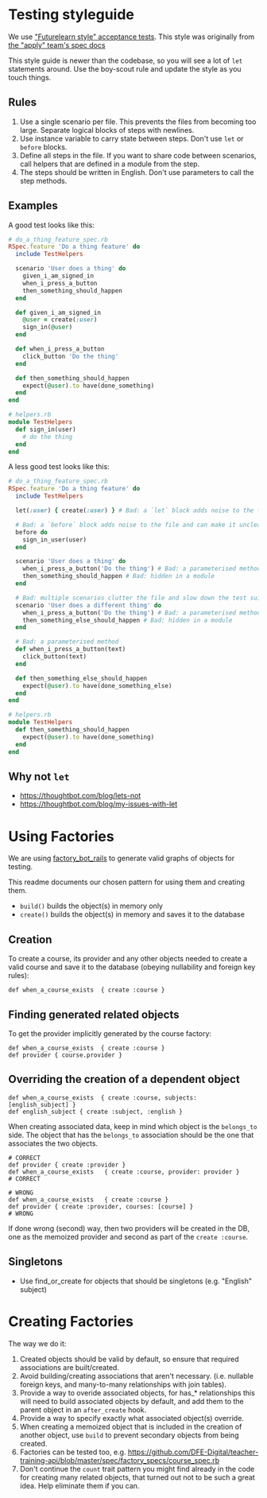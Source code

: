 # Testing styleguide

We use ["Futurelearn style" acceptance tests](https://about.futurelearn.com/blog/how-we-write-readable-feature-tests-with-rspec). This style was originally from [the "apply" team's spec docs](https://github.com/DFE-Digital/apply-for-postgraduate-teacher-training/blob/ba9125e9aa5f212c18b63c7c3d49f8785486df83/docs/testing-styleguide.md)

This style guide is newer than the codebase, so you will see a lot of `let` statements around. Use the boy-scout rule and update the style as you touch things.

## Rules

1. Use a single scenario per file. This prevents the files from becoming too large. Separate logical blocks of steps with newlines.
2. Use instance variable to carry state between steps. Don't use `let` or `before` blocks.
3. Define all steps in the file. If you want to share code between scenarios, call helpers that are defined in a module from the step.
4. The steps should be written in English. Don't use parameters to call the step methods.  

## Examples

A good test looks like this:

```rb
# do_a_thing_feature_spec.rb
RSpec.feature 'Do a thing feature' do
  include TestHelpers

  scenario 'User does a thing' do
    given_i_am_signed_in
    when_i_press_a_button
    then_something_should_happen
  end

  def given_i_am_signed_in
    @user = create(:user)
    sign_in(@user)
  end

  def when_i_press_a_button
    click_button 'Do the thing'
  end

  def then_something_should_happen
    expect(@user).to have(done_something)
  end
end

# helpers.rb
module TestHelpers
  def sign_in(user)
    # do the thing
  end
end
```

A less good test looks like this:

```rb
# do_a_thing_feature_spec.rb
RSpec.feature 'Do a thing feature' do
  include TestHelpers

  let(:user) { create(:user) } # Bad: a `let` block adds noise to the file and adds indirection

  # Bad: a `before` block adds noise to the file and can make it unclear why something is set up
  before do
    sign_in_user(user)
  end

  scenario 'User does a thing' do
    when_i_press_a_button('Do the thing') # Bad: a parameterised method makes the step harder to read
    then_something_should_happen # Bad: hidden in a module
  end

  # Bad: multiple scenarios clutter the file and slow down the test suite
  scenario 'User does a different thing' do
    when_i_press_a_button('Do the thing') # Bad: a parameterised method makes the step harder to read
    then_something_else_should_happen # Bad: hidden in a module
  end

  # Bad: a parameterised method
  def when_i_press_a_button(text)
    click_button(text)
  end

  def then_something_else_should_happen
    expect(@user).to have(done_something_else)
  end
end

# helpers.rb
module TestHelpers
  def then_something_should_happen
    expect(@user).to have(done_something)
  end
end
```

## Why not `let`

* https://thoughtbot.com/blog/lets-not
* https://thoughtbot.com/blog/my-issues-with-let


# Using Factories

We are using
[factory_bot_rails](https://github.com/thoughtbot/factory_bot_rails#factory_bot_rails----)
to generate valid graphs of objects for testing.

This readme documents our chosen pattern for using them and creating them.

* `build()` builds the object(s) in memory only
* `create()` builds the object(s) in memory and saves it to the database

## Creation

To create a course, its provider and any other objects needed to create a valid
course and save it to the database (obeying nullability and foreign key rules):

```
def when_a_course_exists  { create :course }
```

## Finding generated related objects

To get the provider implicitly generated by the course factory:

```
def when_a_course_exists  { create :course }
def provider { course.provider }
```

## Overriding the creation of a dependent object

```
def when_a_course_exists  { create :course, subjects: [english_subject] }
def english_subject { create :subject, :english }
```

When creating associated data, keep in mind which object is the `belongs_to`
side. The object that has the `belongs_to` association should be the one that
associates the two objects.

```
# CORRECT
def provider { create :provider }
def when_a_course_exists   { create :course, provider: provider }
# CORRECT
```

```
# WRONG
def when_a_course_exists   { create :course }
def provider { create :provider, courses: [course] }
# WRONG
```

If done wrong (second) way, then two providers will be created in the DB, one as the
memoized provider and second as part of the `create :course`.

## Singletons

* Use find_or_create for objects that should be singletons (e.g. "English"
  subject)


# Creating Factories

The way we do it:

1. Created objects should be valid by default, so ensure that required
   associations are built/created.
2. Avoid building/creating associations that aren't necessary. (i.e. nullable
   foreign keys, and many-to-many relationships with join tables).
3. Provide a way to overide associated objects, for has_* relationships this
   will need to build associated objects by default, and add them to the parent
   object in an `after_create` hook.
4. Provide a way to specify exactly what associated object(s) override.
5. When creating a memoized object that is included in the creation of another
   object, use `build` to prevent secondary objects from being created.
6. Factories can be tested too, e.g.
   <https://github.com/DFE-Digital/teacher-training-api/blob/master/spec/factory_specs/course_spec.rb>
7. Don't continue the `count` trait pattern you might find already in the code
   for creating many related objects, that turned out not to be such a great
   idea. Help eliminate them if you can.
